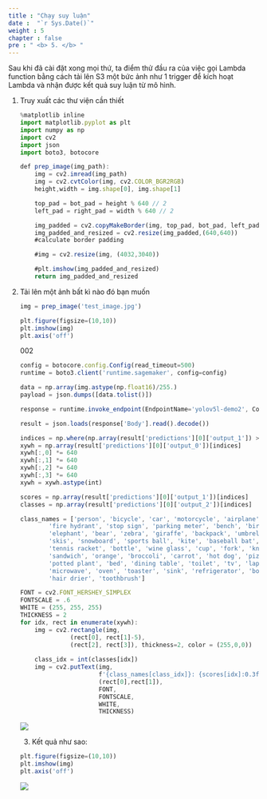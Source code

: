 ```yaml
---
title : "Chạy suy luận"
date :  "`r Sys.Date()`" 
weight : 5 
chapter : false
pre : " <b> 5. </b> "
---
```


Sau khi đã cài đặt xong mọi thứ, ta điểm thử đầu ra của việc gọi Lambda function bằng cách tải lên S3 một bức ảnh như 1 trigger để kích hoạt Lambda và nhận được kết quả suy luận từ mô hình.

1. Truy xuất các thư viện cần thiết
    
    ```jsx
    %matplotlib inline
    import matplotlib.pyplot as plt
    import numpy as np
    import cv2
    import json
    import boto3, botocore
    ```
    
    ```jsx
    def prep_image(img_path):
        img = cv2.imread(img_path)
        img = cv2.cvtColor(img, cv2.COLOR_BGR2RGB)
        height,width = img.shape[0], img.shape[1]
    
        top_pad = bot_pad = height % 640 // 2
        left_pad = right_pad = width % 640 // 2
    
        img_padded = cv2.copyMakeBorder(img, top_pad, bot_pad, left_pad, right_pad, cv2.BORDER_CONSTANT, value=[114,114,114])
        img_padded_and_resized = cv2.resize(img_padded,(640,640))
        #calculate border padding
    
        #img = cv2.resize(img, (4032,3040))
    
        #plt.imshow(img_padded_and_resized)
        return img_padded_and_resized
    ```
    
2. Tải lên một ảnh bất kì nào đó bạn muốn
    
    ```jsx
    img = prep_image('test_image.jpg')
    ```
    
    ```jsx
    plt.figure(figsize=(10,10))
    plt.imshow(img)
    plt.axis('off')
    ```
    
    002
    
    ```jsx
    config = botocore.config.Config(read_timeout=500)
    runtime = boto3.client('runtime.sagemaker', config=config)
    ```
    
    ```jsx
    data = np.array(img.astype(np.float16)/255.)
    payload = json.dumps([data.tolist()])
    
    response = runtime.invoke_endpoint(EndpointName='yolov5l-demo2', ContentType='application/json', Body=payload)
    
    result = json.loads(response['Body'].read().decode())
    ```
    
    ```jsx
    indices = np.where(np.array(result['predictions'][0]['output_1']) > 0.5)
    xywh = np.array(result['predictions'][0]['output_0'])[indices]
    xywh[:,0] *= 640
    xywh[:,1] *= 640
    xywh[:,2] *= 640
    xywh[:,3] *= 640
    xywh = xywh.astype(int)
    
    scores = np.array(result['predictions'][0]['output_1'])[indices]
    classes = np.array(result['predictions'][0]['output_2'])[indices]
    ```
    
    ```jsx
    class_names = ['person', 'bicycle', 'car', 'motorcycle', 'airplane', 'bus', 'train', 'truck', 'boat', 'traffic light',
            'fire hydrant', 'stop sign', 'parking meter', 'bench', 'bird', 'cat', 'dog', 'horse', 'sheep', 'cow',
            'elephant', 'bear', 'zebra', 'giraffe', 'backpack', 'umbrella', 'handbag', 'tie', 'suitcase', 'frisbee',
            'skis', 'snowboard', 'sports ball', 'kite', 'baseball bat', 'baseball glove', 'skateboard', 'surfboard',
            'tennis racket', 'bottle', 'wine glass', 'cup', 'fork', 'knife', 'spoon', 'bowl', 'banana', 'apple',
            'sandwich', 'orange', 'broccoli', 'carrot', 'hot dog', 'pizza', 'donut', 'cake', 'chair', 'couch',
            'potted plant', 'bed', 'dining table', 'toilet', 'tv', 'laptop', 'mouse', 'remote', 'keyboard', 'cell phone',
            'microwave', 'oven', 'toaster', 'sink', 'refrigerator', 'book', 'clock', 'vase', 'scissors', 'teddy bear',
            'hair drier', 'toothbrush']
    ```
    
    ```jsx
    FONT = cv2.FONT_HERSHEY_SIMPLEX
    FONTSCALE = .6
    WHITE = (255, 255, 255)
    THICKNESS = 2
    for idx, rect in enumerate(xywh):
        img = cv2.rectangle(img,
                  (rect[0], rect[1]-5),
                  (rect[2], rect[3]), thickness=2, color = (255,0,0))
        
        class_idx = int(classes[idx])
        img = cv2.putText(img, 
                          f'{class_names[class_idx]}: {scores[idx]:0.3f}',
                          (rect[0],rect[1]),
                          FONT,
                          FONTSCALE,
                          WHITE,
                          THICKNESS)
    ```

    ![](/images/runinference/003.png)

    3. Kết quả như sao:
    
    ```jsx
    plt.figure(figsize=(10,10))
    plt.imshow(img)
    plt.axis('off')
    ```
    
    ![](/images/runinference/004.png)